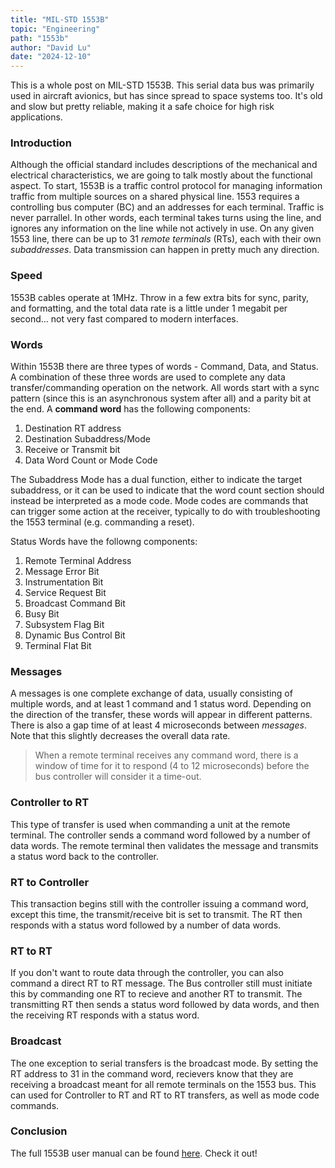```yaml
---
title: "MIL-STD 1553B"
topic: "Engineering"
path: "1553b"
author: "David Lu"
date: "2024-12-10"
---
```


This is a whole post on MIL-STD 1553B. This serial data bus was primarily used in aircraft avionics, but has since spread to space systems too. It's old and slow but pretty reliable, making it a safe choice for high risk applications. 

### Introduction

Although the official standard includes descriptions of the mechanical and electrical characteristics, we are going to talk mostly about the functional aspect. To start, 1553B is a traffic control protocol for managing information traffic from multiple sources on a shared physical line. 1553 requires a controlling bus computer (BC) and an addresses for each terminal. Traffic is never parrallel. In other words, each terminal takes turns using the line, and ignores any information on the line while not actively in use. On any given 1553 line, there can be up to 31 *remote terminals* (RTs), each with their own *subaddresses*. Data transmission can happen in pretty much any direction.

### Speed

1553B cables operate at 1MHz. Throw in a few extra bits for sync, parity, and formatting, and the total data rate is a little under 1 megabit per second... not very fast compared to modern interfaces.

### Words

Within 1553B there are three types of words - Command, Data, and Status. A combination of these three words are used to complete any data transfer/commanding operation on the network. All words start with a sync pattern (since this is an asynchronous system after all) and a parity bit at the end. A **command word** has the following components:

1. Destination RT address
2. Destination Subaddress/Mode
3. Receive or Transmit bit
4. Data Word Count or Mode Code

The Subaddress Mode has a dual function, either to indicate the target subaddress, or it can be used to indicate that the word count section should instead be interpreted as a mode code. Mode codes are commands that can trigger some action at the receiver, typically to do with troubleshooting the 1553 terminal (e.g. commanding a reset). 

Status Words have the followng components:

1. Remote Terminal Address
2. Message Error Bit
3. Instrumentation Bit
4. Service Request Bit
5. Broadcast Command Bit
6. Busy Bit
7. Subsystem Flag Bit
8. Dynamic Bus Control Bit
9. Terminal Flat Bit


### Messages

A messages is one complete exchange of data, usually consisting of multiple words, and at least 1 command and 1 status word. Depending on the direction of the transfer, these words will appear in different patterns. There is also a gap time of at least 4 microseconds between *messages*. Note that this slightly decreases the overall data rate. 

> When a remote terminal receives any command word, there is a window of time for it to respond (4 to 12 microseconds) before the bus controller will consider it a time-out.   

### Controller to RT

This type of transfer is used when commanding a unit at the remote terminal. The controller sends a command word followed by a number of data words. The remote terminal then validates the message and transmits a status word back to the controller. 

### RT to Controller

This transaction begins still with the controller issuing a command word, except this time, the transmit/receive bit is set to transmit. The RT then responds with a status word followed by a number of data words. 

### RT to RT

If you don't want to route data through the controller, you can also command a direct RT to RT message. The Bus controller still must initiate this by commanding one RT to recieve and another RT to transmit. The transmitting RT then sends a status word followed by data words, and then the receiving RT responds with a status word. 

### Broadcast

The one exception to serial transfers is the broadcast mode. By setting the RT address to 31 in the command word, recievers know that they are receiving a broadcast meant for all remote terminals on the 1553 bus. This can used for Controller to RT and RT to RT transfers, as well as mode code commands.


### Conclusion

The full 1553B user manual can be found [here](https://www.aim-online.com/wp-content/uploads/2019/01/aim-ovw1553-u.pdf). Check it out!
